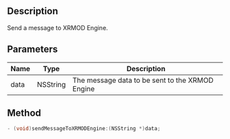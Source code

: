 ## Description

Send a message to XRMOD Engine.

## Parameters

| Name | Type     | Description                                     |
| ---- | -------- | ----------------------------------------------- |
| data | NSString | The message data to be sent to the XRMOD Engine |

## Method

```objectivec
- (void)sendMessageToXRMODEngine:(NSString *)data;
```

